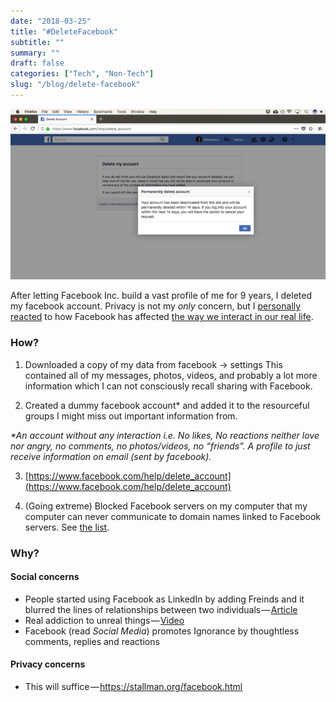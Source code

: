 ```yaml
---
date: "2018-03-25"
title: "#DeleteFacebook"
subtitle: ""
summary: ""
draft: false
categories: ["Tech", "Non-Tech"]
slug: "/blog/delete-facebook"
---
```


![](./1*0l-9QfuqEhDiBumKeTmGuQ.png)

After letting Facebook Inc. build a vast profile of me for 9 years, I deleted my facebook account. Privacy is not my _only_ concern, but I [personally reacted](https://medium.com/@OrkoHunter/the-discovery-of-pseudo-acquaintance-9f903601d916) to how Facebook has affected [the way we interact in our real life](https://www.theverge.com/2017/12/20/16800842/facebook-2017-russia-scandal-news-feed-criticism-defectors).

### How?

1. Downloaded a copy of my data from facebook -> settings
   This contained all of my messages, photos, videos, and probably a lot more information which I can not consciously recall sharing with Facebook.

2. Created a dummy facebook account\* and added it to the resourceful groups I might miss out important information from.

_\*An account without any interaction i.e. No likes, No reactions neither love nor angry, no comments, no photos/videos, no “friends”. A profile to just receive information on email (sent by facebook)._

3. [https://www.facebook.com/help/delete_account](https://www.facebook.com/help/delete_account)

4. (Going extreme) Blocked Facebook servers on my computer that my computer can never communicate to domain names linked to Facebook servers. See [the list](https://github.com/jmdugan/blocklists/tree/master/corporations/facebook).

### **Why?**

#### Social concerns

- People started using Facebook as LinkedIn by adding Freinds and it blurred the lines of relationships between two individuals — [Article](https://medium.com/@OrkoHunter/the-discovery-of-pseudo-acquaintance-9f903601d916)
- Real addiction to unreal things — [Video](https://youtu.be/3ev7GXzFTPg?t=3m10s)
- Facebook (read _Social Media_) promotes Ignorance by thoughtless comments, replies and reactions

#### Privacy concerns

- This will suffice — <https://stallman.org/facebook.html>
